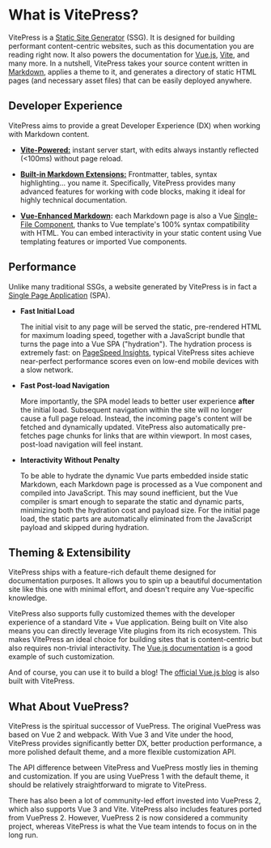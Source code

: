 # What is VitePress?

VitePress is a [Static Site Generator](https://en.wikipedia.org/wiki/Static_site_generator) (SSG). It is designed for building performant content-centric websites, such as this documentation you are reading right now. It also powers the documentation for [Vue.js](https://vuejs.org/), [Vite](https://vitejs.dev/), and many more<!-- TODO: showcase page? -->. In a nutshell, VitePress takes your source content written in [Markdown](https://en.wikipedia.org/wiki/Markdown), applies a theme to it, and generates a directory of static HTML pages (and necessary asset files) that can be easily deployed anywhere.

## Developer Experience

VitePress aims to provide a great Developer Experience (DX) when working with Markdown content.

- **[Vite-Powered:](https://vitejs.dev/)** instant server start, with edits always instantly reflected (<100ms) without page reload.

- **[Built-in Markdown Extensions:](/guide/markdown)** Frontmatter, tables, syntax highlighting... you name it. Specifically, VitePress provides many advanced features for working with code blocks, making it ideal for highly technical documentation.

- **[Vue-Enhanced Markdown](/guide/using-vue):** each Markdown page is also a Vue [Single-File Component](https://vuejs.org/guide/scaling-up/sfc.html), thanks to Vue template's 100% syntax compatibility with HTML. You can embed interactivity in your static content using Vue templating features or imported Vue components.

## Performance

Unlike many traditional SSGs, a website generated by VitePress is in fact a [Single Page Application](https://en.wikipedia.org/wiki/Single-page_application) (SPA).

- **Fast Initial Load**

  The initial visit to any page will be served the static, pre-rendered HTML for maximum loading speed, together with a JavaScript bundle that turns the page into a Vue SPA ("hydration"). The hydration process is extremely fast: on [PageSpeed Insights](https://pagespeed.web.dev/), typical VitePress sites achieve near-perfect performance scores even on low-end mobile devices with a slow network.

- **Fast Post-load Navigation**

  More importantly, the SPA model leads to better user experience **after** the initial load. Subsequent navigation within the site will no longer cause a full page reload. Instead, the incoming page's content will be fetched and dynamically updated. VitePress also automatically pre-fetches page chunks for links that are within viewport. In most cases, post-load navigation will feel instant.

- **Interactivity Without Penalty**

  To be able to hydrate the dynamic Vue parts embedded inside static Markdown, each Markdown page is processed as a Vue component and compiled into JavaScript. This may sound inefficient, but the Vue compiler is smart enough to separate the static and dynamic parts, minimizing both the hydration cost and payload size. For the initial page load, the static parts are automatically eliminated from the JavaScript payload and skipped during hydration.

## Theming & Extensibility

VitePress ships with a feature-rich default theme designed for documentation purposes. It allows you to spin up a beautiful documentation site like this one with minimal effort, and doesn't require any Vue-specific knowledge.

VitePress also supports fully customized themes with the developer experience of a standard Vite + Vue application. Being built on Vite also means you can directly leverage Vite plugins from its rich ecosystem. This makes VitePress an ideal choice for building sites that is content-centric but also requires non-trivial interactivity. The [Vue.js documentation](https://github.com/vuejs/docs) is a good example of such customization.

And of course, you can use it to build a blog! The [official Vue.js blog](https://github.com/vuejs/blog) is also built with VitePress.

## What About VuePress?

VitePress is the spiritual successor of VuePress. The original VuePress was based on Vue 2 and webpack. With Vue 3 and Vite under the hood, VitePress provides significantly better DX, better production performance, a more polished default theme, and a more flexible customization API.

The API difference between VitePress and VuePress mostly lies in theming and customization. If you are using VuePress 1 with the default theme, it should be relatively straightforward to migrate to VitePress.

There has also been a lot of community-led effort invested into VuePress 2, which also supports Vue 3 and Vite. VitePress also includes features ported from VuePress 2. However, VuePress 2 is now considered a community project, whereas VitePress is what the Vue team intends to focus on in the long run.

